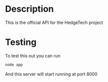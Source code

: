 # Description
This is the official API for the HedgeTech project

# Testing
To test this out you can run
```bash
node app
```
And this server will start running at port 8000

